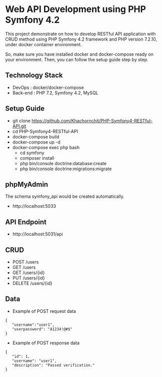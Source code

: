 # Web API Development using PHP Symfony 4.2
This project demonstrate on how to develop RESTful API application with CRUD method using PHP Symfony 4.2 framework and PHP version 7.2.10, under docker container environment.

So, make sure you have installed docker and docker-compose ready on your environment. Then, you can follow the setup guide step by step.

## Technology Stack
* DevOps	: docker/docker-compose
* Back-end	: PHP 7.2, Symfony 4.2, MySQL

## Setup Guide
* git clone https://github.com/Khachornchit/PHP-Symfony4-RESTful-API.git
* cd PHP-Symfony4-RESTful-API
* docker-compose build
* docker-compose up -d
* docker-compose exec php bash
	* cd symfony
	* composer install
	* php bin/console doctrine:database:create
	* php bin/console doctrine:migrations:migrate

## phpMyAdmin
The schema symfony_api would be created automatically.
* http://localhost:5033

## API Endpoint
* http://localhost:5031/api

## CRUD
* POST		/users
* GET		/users
* GET		/users/{id}
* PUT		/users/{id}
* DELETE	/users/{id}

## Data
* Example of POST request data
```
{
   "username":"user1",
   "userpassword": "A1234!@#$"
}
```

* Example of POST response data
```
{
   "id": 1,
   "username": "user1",
   "description": "Passed verification."
}
```
